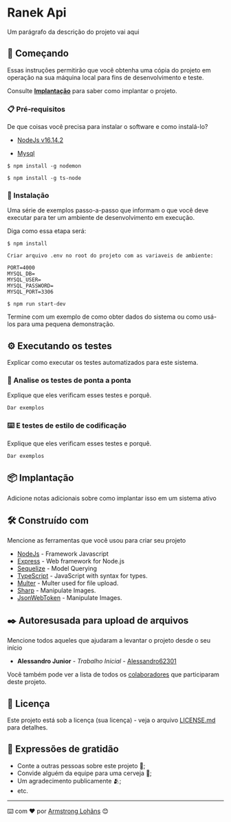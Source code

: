 # Ranek Api

Um parágrafo da descrição do projeto vai aqui

## 🚀 Começando

Essas instruções permitirão que você obtenha uma cópia do projeto em operação na sua máquina local para fins de desenvolvimento e teste.

Consulte **[Implantação](#-implanta%C3%A7%C3%A3o)** para saber como implantar o projeto.

### 📋 Pré-requisitos

De que coisas você precisa para instalar o software e como instalá-lo?

* [NodeJs v16.14.2](https://nodejs.org/en/)

* [Mysql](https://www.mysql.com/downloads/)

```
$ npm install -g nodemon
```
```
$ npm install -g ts-node
```
### 🔧 Instalação

Uma série de exemplos passo-a-passo que informam o que você deve executar para ter um ambiente de desenvolvimento em execução.

Diga como essa etapa será:

```
$ npm install
```

```
Criar arquivo .env no root do projeto com as variaveis de ambiente:

PORT=4000
MYSQL_DB=
MYSQL_USER=
MYSQL_PASSWORD=
MYSQL_PORT=3306

```

```
$ npm run start-dev
```

Termine com um exemplo de como obter dados do sistema ou como usá-los para uma pequena demonstração.

## ⚙️ Executando os testes

Explicar como executar os testes automatizados para este sistema.

### 🔩 Analise os testes de ponta a ponta

Explique que eles verificam esses testes e porquê.

```
Dar exemplos
```

### ⌨️ E testes de estilo de codificação

Explique que eles verificam esses testes e porquê.

```
Dar exemplos
```

## 📦 Implantação

Adicione notas adicionais sobre como implantar isso em um sistema ativo

## 🛠️ Construído com

Mencione as ferramentas que você usou para criar seu projeto

* [NodeJs](https://nodejs.org/en/) - Framework Javascript
* [Express](https://expressjs.com/) - Web framework for Node.js
* [Sequelize](https://sequelize.org/) - Model Querying
* [TypeScript](https://www.typescriptlang.org/) - JavaScript with syntax for types.
* [Multer](https://www.npmjs.com/package/multer) - Multer used for file upload.
* [Sharp](https://www.npmjs.com/package/sharp) - Manipulate Images.
* [JsonWebToken](https://www.npmjs.com/package/jsonwebtoken) - Manipulate Images.


<!-- ## 🖇️ Colaborando

Por favor, leia o [COLABORACAO.md](https://gist.github.com/usuario/linkParaInfoSobreContribuicoes) para obter detalhes sobre o nosso código de conduta e o processo para nos enviar pedidos de solicitação.

## 📌 Versão

Nós usamos [SemVer](http://semver.org/) para controle de versão. Para as versões disponíveis, observe as [tags neste repositório](https://github.com/suas/tags/do/projeto).  -->

## ✒️ Autoresusada para upload de arquivos


Mencione todos aqueles que ajudaram a levantar o projeto desde o seu início

* **Alessandro Junior** - *Trabalho Inicial* - [Alessandro62301](https://github.com/alessandro62301)
<!-- * **Fulano De Tal** - *Documentação* - [fulanodetal](https://github.com/linkParaPerfil) -->

Você também pode ver a lista de todos os [colaboradores](https://github.com/usuario/projeto/colaboradores) que participaram deste projeto.

## 📄 Licença

Este projeto está sob a licença (sua licença) - veja o arquivo [LICENSE.md](https://github.com/usuario/projeto/licenca) para detalhes.

## 🎁 Expressões de gratidão

* Conte a outras pessoas sobre este projeto 📢;
* Convide alguém da equipe para uma cerveja 🍺;
* Um agradecimento publicamente 🫂;
* etc.


---
⌨️ com ❤️ por [Armstrong Lohãns](https://gist.github.com/lohhans) 😊
